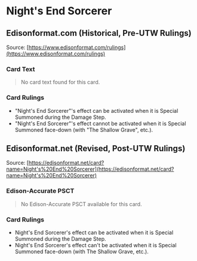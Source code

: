 # Night's End Sorcerer

## Edisonformat.com (Historical, Pre-UTW Rulings)

Source: [https://www.edisonformat.com/rulings](https://www.edisonformat.com/rulings)

### Card Text

> No card text found for this card.

### Card Rulings

*   "Night's End Sorcerer"'s effect can be activated when it is Special Summoned during the Damage Step.
*   "Night's End Sorcerer"'s effect cannot be activated when it is Special Summoned face-down (with "The Shallow Grave", etc.).

## Edisonformat.net (Revised, Post-UTW Rulings)

Source: [https://edisonformat.net/card?name=Night's%20End%20Sorcerer](https://edisonformat.net/card?name=Night's%20End%20Sorcerer)

### Edison-Accurate PSCT

> No Edison-Accurate PSCT available for this card.

### Card Rulings

*   Night's End Sorcerer's effect can be activated when it is Special Summoned during the Damage Step.
*   Night's End Sorcerer's effect can't be activated when it is Special Summoned face-down (with The Shallow Grave, etc.).
            